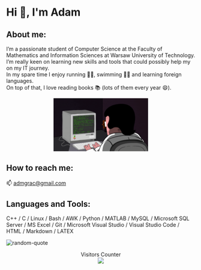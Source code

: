 # Hi 👋, I'm Adam 
## About me:
I’m a passionate student of Computer Science at the Faculty of Mathematics and Information Sciences at Warsaw University of Technology. \
I’m really keen on learning new skills and tools that could possibly help my on my IT journey. \
In my spare time I enjoy running 🏃‍♂️, swimming 🏊‍♂️ and learning foreign languages. \
On top of that, I love reading books 📚 (lots of them every year 😄).

<p align="center">
  <img style="width: 50%" src="readme-banner.gif" alt="README Banner"/>
</p>

## How to reach me:
📫  admgrac@gmail.com
## Languages and Tools:
C++ / C / Linux / Bash / AWK / Python / MATLAB / MySQL / Microsoft SQL Server / MS Excel / Git / Microsoft Visual Studio / Visual Studio Code / HTML / Markdown / LATEX

![random-quote](https://quotes-github-readme.vercel.app/api?type=horizontal&theme=radical)

<p align="center"> 
  Visitors Counter<br>
  <img src="https://profile-counter.glitch.me/adamgracikowski/count.svg" />
</p>
